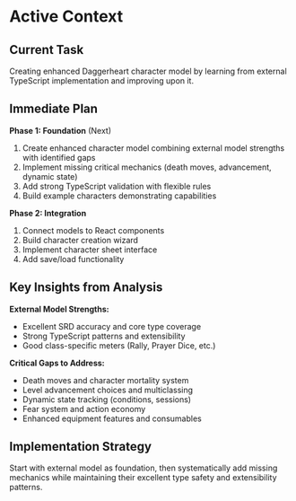 # Active Context

## Current Task

Creating enhanced Daggerheart character model by learning from external TypeScript implementation and improving upon it.

## Immediate Plan

**Phase 1: Foundation** (Next)

1. Create enhanced character model combining external model strengths with identified gaps
2. Implement missing critical mechanics (death moves, advancement, dynamic state)
3. Add strong TypeScript validation with flexible rules
4. Build example characters demonstrating capabilities

**Phase 2: Integration**

1. Connect models to React components
2. Build character creation wizard
3. Implement character sheet interface
4. Add save/load functionality

## Key Insights from Analysis

**External Model Strengths:**

- Excellent SRD accuracy and core type coverage
- Strong TypeScript patterns and extensibility
- Good class-specific meters (Rally, Prayer Dice, etc.)

**Critical Gaps to Address:**

- Death moves and character mortality system
- Level advancement choices and multiclassing
- Dynamic state tracking (conditions, sessions)
- Fear system and action economy
- Enhanced equipment features and consumables

## Implementation Strategy

Start with external model as foundation, then systematically add missing mechanics while maintaining their excellent type safety and extensibility patterns.
